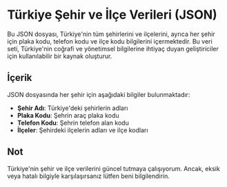 # Türkiye Şehir ve İlçe Verileri (JSON)

Bu JSON dosyası, Türkiye'nin tüm şehirlerini ve ilçelerini, ayrıca her şehir için plaka kodu, telefon kodu ve ilçe kodu bilgilerini içermektedir. Bu veri seti, Türkiye'nin coğrafi ve yönetimsel bilgilerine ihtiyaç duyan geliştiriciler için kullanılabilir bir kaynak oluşturur.

## İçerik

JSON dosyasında her şehir için aşağıdaki bilgiler bulunmaktadır:

- **Şehir Adı**: Türkiye'deki şehirlerin adları
- **Plaka Kodu**: Şehrin araç plaka kodu
- **Telefon Kodu**: Şehrin telefon alan kodu
- **İlçeler**: Şehirdeki ilçelerin adları ve ilçe kodları

## Not

Türkiye'nin şehir ve ilçe verilerini güncel tutmaya çalışıyorum. Ancak, eksik veya hatalı bilgiyle karşılaşırsanız lütfen beni bilgilendirin.
